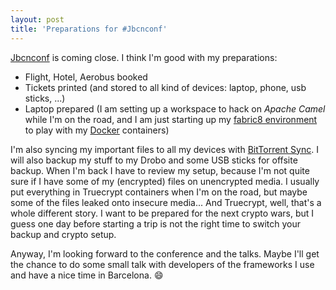 ```yaml
---
layout: post
title: 'Preparations for #Jbcnconf'
---
```

[Jbcnconf][0] is coming close. I think I'm good with my preparations:

* Flight, Hotel, Aerobus booked
* Tickets printed (and stored to all kind of devices: laptop, phone, usb sticks, ...)
* Laptop prepared (I am setting up a workspace to hack on *Apache Camel* while I'm on the road, and I am just starting up my [fabric8 environment][1] to play with my [Docker][2] containers)

I'm also syncing my important files to all my devices with [BitTorrent Sync][3]. I will also backup my stuff to my Drobo and some USB sticks for offsite backup. When I'm back I have to review my setup, because I'm not quite sure if I have some of my (encrypted) files on unencrypted media. I usually put everything in Truecrypt containers when I'm on the road, but maybe some of the files leaked onto insecure media... And Truecrypt, well, that's a whole different story. I want to be prepared for the next crypto wars, but I guess one day before starting a trip is not the right time to switch your backup and crypto setup.

Anyway, I'm looking forward to the conference and the talks. Maybe I'll get the chance to do some small talk with developers of the frameworks I use and have a nice time in Barcelona. :smile:

[0]: http://www.jbcnconf.com/
[1]: http://fabric8.io/guide/getStartedVagrant.html
[2]: http://blog.kopis.de/2015/02/07/vorbereitung-auf-einen-server-umzug/
[3]: https://www.getsync.com/

